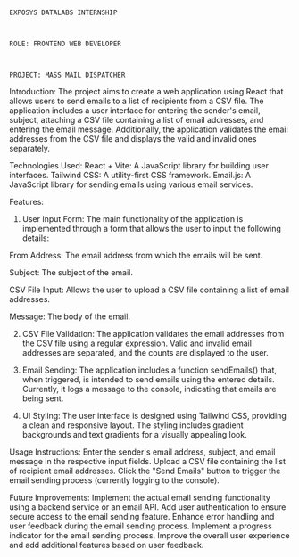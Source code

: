                                                                        EXPOSYS DATALABS INTERNSHIP


                                                                       ROLE: FRONTEND WEB DEVELOPER


                                                                       PROJECT: MASS MAIL DISPATCHER

Introduction:
The project aims to create a web application using React that allows users to send emails to a list of recipients from a CSV file. The application includes a user interface for entering the sender's email, subject, attaching a CSV file containing a list of email addresses, and entering the email message. Additionally, the application validates the email addresses from the CSV file and displays the valid and invalid ones separately.

Technologies Used:
React + Vite: A JavaScript library for building user interfaces.
Tailwind CSS: A utility-first CSS framework.
Email.js: A JavaScript library for sending emails using various email services.

Features:
1. User Input Form:
The main functionality of the application is implemented through a form that allows the user to input the following details:


From Address: The email address from which the emails will be sent.


Subject: The subject of the email.


CSV File Input: Allows the user to upload a CSV file containing a list of email addresses.


Message: The body of the email.


2. CSV File Validation:
The application validates the email addresses from the CSV file using a regular expression. Valid and invalid email addresses are separated, and the counts are displayed to the user.

3. Email Sending:
The application includes a function sendEmails() that, when triggered, is intended to send emails using the entered details. Currently, it logs a message to the console, indicating that emails are being sent.

4. UI Styling:
The user interface is designed using Tailwind CSS, providing a clean and responsive layout. The styling includes gradient backgrounds and text gradients for a visually appealing look.

Usage Instructions:
Enter the sender's email address, subject, and email message in the respective input fields.
Upload a CSV file containing the list of recipient email addresses.
Click the "Send Emails" button to trigger the email sending process (currently logging to the console).

Future Improvements:
Implement the actual email sending functionality using a backend service or an email API.
Add user authentication to ensure secure access to the email sending feature.
Enhance error handling and user feedback during the email sending process.
Implement a progress indicator for the email sending process.
Improve the overall user experience and add additional features based on user feedback.

